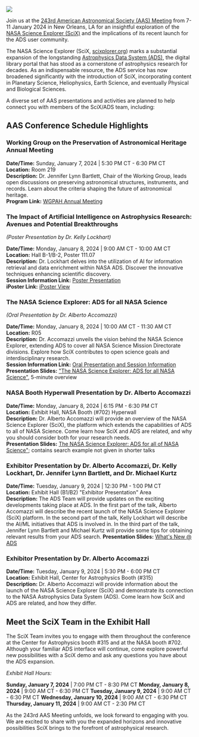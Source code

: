 <img class="img-thumbnail" src="{{ site.baseurl }}/blog/images/blog_2024-03-01_AASHeader.png" />

Join us at the [243rd American Astronomical Society (AAS) Meeting](https://aas.org/meetings/aas243) from 7-11 January 2024 in New Orleans, LA for an insightful exploration of the [NASA Science Explorer (SciX)](https://www.scixplorer.org/) and the implications of its recent launch for the ADS user community.

The NASA Science Explorer (SciX, [scixplorer.org](https://www.scixplorer.org/)) marks a substantial expansion of the longstanding [Astrophysics Data System (ADS)](https://ui.adsabs.harvard.edu/about/), the digital library portal that has stood as a cornerstone of astrophysics research for decades. As an indispensable resource, the ADS service has now broadened significantly with the introduction of SciX, incorporating content in Planetary Science, Heliophysics, Earth Science, and eventually Physical and Biological Sciences.

A diverse set of AAS presentations and activities are planned to help connect you with members of the SciX/ADS team, including:

## AAS Conference Schedule Highlights
### Working Group on the Preservation of Astronomical Heritage Annual Meeting

**Date/Time:** Sunday, January 7, 2024 | 5:30 PM CT - 6:30 PM CT  
**Location:** Room 219  
**Description:** Dr. Jennifer Lynn Bartlett, Chair of the Working Group, leads open discussions on preserving astronomical structures, instruments, and records. Learn about the criteria shaping the future of astronomical heritage.  
**Program Link:** [WGPAH Annual Meeting](https://submissions.mirasmart.com/AAS243/Itinerary/EventDetail.aspx?evt=198)

### The Impact of Artificial Intelligence on Astrophysics Research: Avenues and Potential Breakthroughs 
*(Poster Presentation by Dr. Kelly Lockhart)*

**Date/Time:**  Monday, January 8, 2024 | 9:00 AM CT - 10:00 AM CT  
**Location:** Hall B-1/B-2, Poster 111.07  
**Description:** Dr. Lockhart delves into the utilization of AI for information retrieval and data enrichment within NASA ADS. Discover the innovative techniques enhancing scientific discovery.  
**Session Information Link:** [Poster Presentation](https://submissions.mirasmart.com/AAS243/Itinerary/EventDetail.aspx?evt=177)  
**iPoster Link:** [iPoster View](https://aas243-aas.ipostersessions.com/Default.aspx?s=06-91-EA-2E-AF-63-51-11-B4-F8-40-FF-47-52-8C-D3)  

### The NASA Science Explorer: ADS for all NASA Science 
*(Oral Presentation by Dr. Alberto Accomazzi)*

**Date/Time:** Monday, January 8, 2024 | 10:00 AM CT - 11:30 AM CT  
**Location:** R05  
**Description:** Dr. Accomazzi unveils the vision behind the NASA Science Explorer, extending ADS to cover all NASA Science Mission Directorate divisions. Explore how SciX contributes to open science goals and interdisciplinary research.  
**Session Information Link:** [Oral Presentation and Session Information](https://submissions.mirasmart.com/AAS243/Itinerary/PresentationDetail.aspx?evdid=2666)  
**Presentation Slides:** ["The NASA Science Explorer:  ADS for all NASA Science"](https://ads.harvard.edu/pubs/AAS2024/AAS2024_Accomazzi_SciX.pdf), 5-minute overview

### NASA Booth Hyperwall Presentation by Dr. Alberto Accomazzi
**Date/Time:** Monday, January 8, 2024 | 6:15 PM - 6:30 PM CT  
**Location:** Exhibit Hall, NASA Booth (#702) Hyperwall  
**Description:** Dr. Alberto Accomazzi will provide an overview of the NASA Science Explorer (SciX), the platform which extends the capabilities of ADS to all of NASA Science. Come learn how SciX and ADS are related, and why you should consider both for your research needs.  
**Presentation Slides:** [The NASA Science Explorer:  ADS for all of NASA Science"](https://ads.harvard.edu/pubs/AAS2024/AAS2024_Hyperwall.pdf); contains search example not given in shorter talks

### Exhibitor Presentation by Dr. Alberto Accomazzi, Dr. Kelly Lockhart, Dr. Jennifer Lynn Bartlett, and Dr. Michael Kurtz
**Date/Time:** Tuesday, January 9, 2024 | 12:30 PM - 1:00 PM CT  
**Location:** Exhibit Hall (B1/B2) "Exhibitor Presentation" Area  
**Description:** The ADS Team will provide updates on the exciting developments taking place at ADS. In the first part of the talk, Alberto Accomazzi will describe the recent launch of the NASA Science Explorer (SciX) platform. In the second part of the talk, Kelly Lockhart will describe the AI/ML initiatives that ADS is involved in. In the third part of the talk, Jennifer Lynn Bartlett and Michael Kurtz will provide some tips for obtaining relevant results from your ADS search.
**Presentation Slides:** [What's New @ ADS](https://ads.harvard.edu/pubs/AAS2024/AAS2024_Exhibitor_Presentation.pdf)

### Exhibitor Presentation by Dr. Alberto Accomazzi
**Date/Time:** Tuesday, January 9, 2024 | 5:30 PM - 6:00 PM CT  
**Location:** Exhibit Hall, Center for Astrophysics Booth (#315)  
**Description:** Dr. Alberto Accomazzi will provide information about the launch of the NASA Science Explorer (SciX) and demonstrate its connection to the NASA Astrophysics Data System (ADS). Come learn how SciX and ADS are related, and how they differ.

## Meet the SciX Team in the Exhibit Hall
The SciX Team invites you to engage with them throughout the conference at the Center for Astrophysics booth #315 and at the NASA booth #702.  Although your familiar ADS interface will continue, come explore powerful new possibilities with a SciX demo and ask any questions you have about the ADS expansion.

_Exhibit Hall Hours:_

**Sunday, January 7, 2024** | 7:00 PM CT - 8:30 PM CT
**Monday, January 8, 2024** | 9:00 AM CT - 6:30 PM CT
**Tuesday, January 9, 2024** | 9:00 AM CT - 6:30 PM CT
**Wednesday, January 10, 2024** | 9:00 AM CT - 6:30 PM CT
**Thursday, January 11, 2024** | 9:00 AM CT - 2:30 PM CT

As the 243rd AAS Meeting unfolds, we look forward to engaging with you.  We are excited to share with you the expanded horizons and innovative possibilities SciX brings to the forefront of astrophysical research. 
